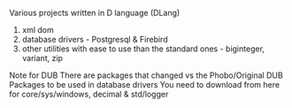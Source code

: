 Various projects written in D language (DLang)
1. xml dom
2. database drivers - Postgresql & Firebird
3. other utilities with ease to use than the standard ones - biginteger, variant, zip 

Note for DUB
There are packages that changed vs the Phobo/Original DUB Packages to be used in database drivers
You need to download from here for core/sys/windows, decimal & std/logger
